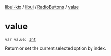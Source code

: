 [libui-ktx](../../index.md) / [libui](../index.md) / [RadioButtons](index.md) / [value](./value.md)

# value

`var value: `[`Int`](https://kotlinlang.org/api/latest/jvm/stdlib/kotlin/-int/index.html)

Return or set the current selected option by index.

